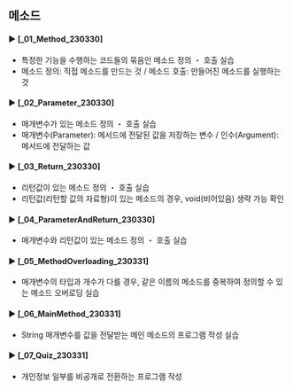 ####
## 메소드
####
#### ► [_01_Method_230330]
- 특정한 기능을 수행하는 코드들의 묶음인 메소드 정의 ・ 호출 실습
- 메소드 정의: 직접 메소드를 만드는 것 / 메소드 호출: 만들어진 메소드를 실행하는 것
####
#### ► [_02_Parameter_230330]
- 매개변수가 있는 메소드 정의 ・ 호출 실습
- 매개변수(Parameter): 메서드에 전달된 값을 저장하는 변수 / 인수(Argument): 메서드에 전달하는 값
####
#### ► [_03_Return_230330]
- 리턴값이 있는 메소드 정의 ・ 호출 실습
- 리턴값(리턴할 값의 자료형)이 있는 메소드의 경우, void(비어있음) 생략 가능 확인
####
#### ► [_04_ParameterAndReturn_230330]
- 매개변수와 리턴값이 있는 메소드 정의 ・ 호출 실습
####
#### ► [_05_MethodOverloading_230331]
- 매개변수의 타입과 개수가 다를 경우, 같은 이름의 메소드를 중복하여 정의할 수 있는 메소드 오버로딩 실습
####
#### ► [_06_MainMethod_230331]
- String 매개변수를 값을 전달받는 메인 메소드의 프로그램 작성 실습
####
#### ► [_07_Quiz_230331]
- 개인정보 일부를 비공개로 전환하는 프로그램 작성
####
